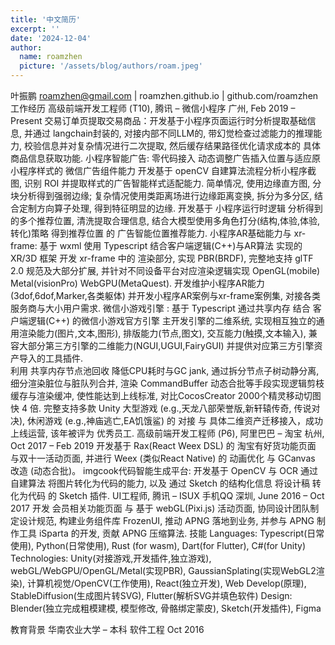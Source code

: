 ```yaml
---
title: '中文简历'
excerpt: ''
date: '2024-12-04'
author:
  name: roamzhen
  picture: '/assets/blog/authors/roam.jpeg'
---
```


叶振鹏
roamzhen@gmail.com | roamzhen.github.io | github.com/roamzhen
工作经历
高级前端开发工程师 (T10),  腾讯 – 微信小程序	 广州,  Feb 2019 – Present
交易订单页提取交易商品：开发基于小程序页面运行时分析提取基础信息,  并通过 langchain封装的, 对接内部不同LLM的, 带幻觉检查过滤能力的推理能力, 校验信息并对复杂情况进行二次提取,  然后缓存结果路径优化请求成本的 具体商品信息获取功能.
小程序智能广告:  零代码接入 动态调整广告插入位置与适应原小程序样式的 微信广告组件能力
开发基于 openCV 自建算法流程分析小程序截图, 识别 ROI 并提取样式的广告智能样式适配能力. 简单情况, 使用边缘直方图, 分块分析得到强弱边缘; 复杂情况使用类距离场进行边缘距离变换, 拆分为多分区, 结合定制方向算子处理, 得到特征明显的边缘.
开发基于 小程序运行时逻辑 分析得到的多个推荐位置, 清洗提取合理信息,  结合大模型使用多角色打分(结构,体验,体验,转化)策略 得到推荐位置 的 广告智能位置推荐能力.
小程序AR基础能力与 xr-frame:  基于 wxml 使用 Typescript 结合客户端逻辑(C++)与AR算法 实现的 XR/3D 框架
开发  xr-frame 中的 渲染部分, 实现 PBR(BRDF), 完整地支持 glTF 2.0 规范及大部分扩展, 并针对不同设备平台对应渲染逻辑实现 OpenGL(mobile) Metal(visionPro) WebGPU(MetaQuest).
开发维护小程序AR能力(3dof,6dof,Marker,各类躯体) 并开发小程序AR案例与xr-frame案例集, 对接各类服务商与大小用户需求. 
微信小游戏引擎 :  基于 Typescript 通过共享内存 结合 客户端逻辑(C++)  的微信小游戏官方引擎
主开发引擎的二维系统, 实现相互独立的通用渲染能力(图片,文本,图形), 排版能力(节点,图文), 交互能力(触摸,文本输入),  兼容大部分第三方引擎的二维能力(NGUI,UGUI,FairyGUI) 并提供对应第三方引擎资产导入的工具插件.	
利用 共享内存节点池回收 降低CPU耗时与GC jank, 通过拆分节点子树动静分离, 细分渲染脏位与脏队列合并, 渲染 CommandBuffer 动态合批等手段实现逻辑剪枝缓存与渲染缓冲, 使性能达到上线标准,  对比CocosCreator 2000个精灵移动切图 快 4 倍.
完整支持多款 Unity 大型游戏 (e.g.,天龙八部荣誉版,新轩辕传奇, 传说对决), 休闲游戏 (e.g.,神庙逃亡,EA饥饿鲨) 的 对接 与 具体二维资产迁移接入，成功上线运营,  该年被评为 优秀员工.
高级前端开发工程师 (P6),  阿里巴巴 – 淘宝	杭州,  Oct 2017 – Feb 2019
开发基于 Rax(React Weex DSL) 的 淘宝有好货功能页面 与双十一活动页面, 并进行  Weex (类似React Native) 的 动画优化 与 GCanvas 改造 (动态合批)。
imgcook代码智能生成平台:  开发基于 OpenCV 与 OCR 通过 自建算法 将图片转化为代码的能力, 以及 通过 Sketch 的结构化信息 将设计稿 转化为代码 的 Sketch 插件.
UI工程师,  腾讯 – ISUX 手机QQ	深圳,  June 2016 – Oct 2017
开发 会员相关功能页面 与 基于 webGL(Pixi.js) 活动页面, 协同设计团队制定设计规范, 构建业务组件库 FrozenUI, 推动 APNG 落地到业务, 并参与 APNG 制作工具 iSparta 的开发, 贡献 APNG 压缩算法.
技能
Languages: Typescript(日常使用), Python(日常使用), Rust (for wasm), Dart(for Flutter), C#(for Unity) 
Technologies: Unity(对接游戏,开发插件,独立游戏), webGL/WebGPU/OpenGL/Metal(实现PBR), GaussianSplating(实现WebGL2渲染), 计算机视觉/OpenCV(工作使用), React(独立开发),  Web Develop(原理),  StableDiffusion(生成图片转SVG), Flutter(解析SVG并填色软件)
Design: Blender(独立完成粗模建模, 模型修改, 骨骼绑定蒙皮), Sketch(开发插件), Figma

教育背景
华南农业大学 – 本科 软件工程	 Oct 2016
